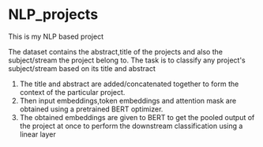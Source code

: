 # NLP_projects


This is my NLP based project

The dataset contains the abstract,title of the projects and also the subject/stream the project belong to.
The task is to classify any project's subject/stream based on its title and abstract

1. The title and abstract are added/concatenated together to form the context of the particular project.
2. Then input embeddings,token embeddings and attention mask are obtained using a pretrained BERT optimizer.
3. The obtained embeddings are given to BERT to get the pooled output of the project at once to perform the downstream classification using a linear layer

   
